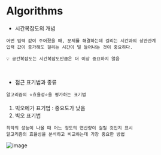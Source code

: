 # Algorithms 


- 시간복잡도의 개념
```
어떤 입력 값이 주어졌을 때, 문제를 해결하는데 걸리는 시간과의 상관관계 
입력 값이 증가해도 걸리는 시간이 덜 늘어나는 것이 중요하다.

💡 공간복잡도는 시간복잡도만큼은 더 이상 중요하지 않음
```
<br>

- 점근 표기법과 종류 
```
알고리즘의 ⭐️효율성⭐️을 평가하는 표기법
```
  1) 빅오메가 표기법 : 중요도가 낮음
  2) 빅오 표기법
  ```
  최악의 성능이 나올 때 어느 정도의 연산량이 걸릴 것인지 표시
  알고리즘의 효율성을 분석하고 비교하는데 가장 중요한 방법
  ```
  
  ![image](https://user-images.githubusercontent.com/72385538/201680432-a989510d-600f-4476-a509-2a4eac94e006.png)

